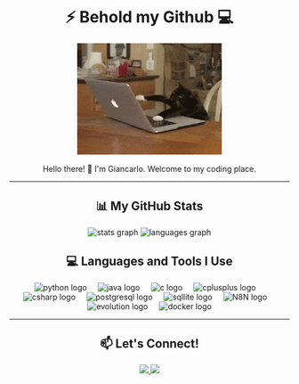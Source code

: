 <h1 align="center">⚡ Behold my Github 💻</h1>

<div align="center">
  <img height="200" src="https://github.com/GianBala/GianBala/blob/main/gato_pc%20(1).gif" alt="Cat on a laptop GIF" />
</div>

<p align="center">
  Hello there! 👋 I'm Giancarlo. Welcome to my coding place.
</p>

---

<h2 align="center">📊 My GitHub Stats</h2>

<div align="center">
  <img src="https://github-readme-stats.vercel.app/api?username=GianBala&show_icons=true&include_all_commits=true&count_private=true&theme=transparent&locale=en&hide_border=false&cache_seconds=21600" height="150" alt="stats graph" />
  <img src="https://github-readme-stats.vercel.app/api/top-langs?username=GianBala&locale=en&layout=compact&card_width=320&langs_count=5&theme=transparent&hide_border=false&cache_seconds=21600" height="150" alt="languages graph" />
</div>

<h2 align="center">💻 Languages and Tools I Use</h2>

<div align="center">
<img src="https://cdn.jsdelivr.net/gh/devicons/devicon/icons/python/python-original.svg" height="40" alt="python logo" />
<img width="12" />
<img src="https://cdn.jsdelivr.net/gh/devicons/devicon/icons/java/java-original.svg" height="40" alt="java logo" />
<img width="12" />
<img src="https://cdn.jsdelivr.net/gh/devicons/devicon/icons/c/c-original.svg" height="40" alt="c logo" />
<img width="12" />
<img src="https://cdn.jsdelivr.net/gh/devicons/devicon/icons/cplusplus/cplusplus-original.svg" height="40" alt="cplusplus logo" />
<img width="12" />
<img src="https://cdn.jsdelivr.net/gh/devicons/devicon/icons/csharp/csharp-original.svg" height="40" alt="csharp logo" />
<img width="12" />
<img src="https://cdn.jsdelivr.net/gh/devicons/devicon/icons/postgresql/postgresql-original.svg" height="40" alt="postgresql logo" />
<img width="12" />
<img src="https://upload.wikimedia.org/wikipedia/commons/thumb/9/97/Sqlite-square-icon.svg/1024px-Sqlite-square-icon.svg.png" height="40" alt="sqllite logo" />
<img width="12" />
<img src="https://pbs.twimg.com/profile_images/1536335358803251202/-gASF0c6_400x400.png" height="40" alt="N8N logo" />
<img width="12" />
<img src="https://meta-q.cdn.bubble.io/f1735656025985x589899456761148800/evolution-logo.png" height="40" alt="evolution logo" />
<img width="12" />
<img src="https://cdn4.iconfinder.com/data/icons/logos-and-brands/512/97_Docker_logo_logos-512.png" height="40" alt="docker logo" />

</div>

---

<h2 align="center">📫 Let's Connect!</h2>

<div align="center">
  <a href="mailto:giancarlo13pb@gmail.com" target="_blank">
    <img src="https://img.shields.io/badge/Gmail-D14836?style=for-the-badge&logo=gmail&logoColor=white" />
  </a>
  <a href="https://www.linkedin.com/in/giancarlo-silveira-cavalcante-b4bb5324b" target="_blank">
    <img src="https://img.shields.io/badge/LinkedIn-0077B5?style=for-the-badge&logo=linkedin&logoColor=white" />
  </a>
</div>

